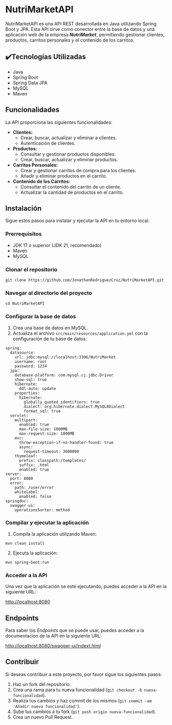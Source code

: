 <h1>NutriMarketAPI</h1>
    <p>NutriMarketAPI es una API REST desarrollada en Java utilizando Spring Boot y JPA. Esta API sirve como conector entre la base de datos y una aplicación web de la empresa <b><i>NutriMarket</i></b>, permitiendo gestionar clientes, productos, carritos personales y el contenido de los carritos.</p>
    <h2>✔️Tecnologías Utilizadas</h2>
    <ul>
        <li>Java</li>
        <li>Spring Boot</li>
        <li>Spring Data JPA</li>
        <li>MySQL</li>
        <li>Maven</li>
    </ul>
    <h2>Funcionalidades</h2>
    <p>La API proporciona las siguientes funcionalidades:</p>
    <ul>
        <li><strong>Clientes:</strong>
            <ul>
                <li>Crear, buscar, actualizar y eliminar a clientes.</li>
                <li>Autenticación de clientes.</li>
            </ul>
        </li>
        <li><strong>Productos:</strong>
            <ul>
                <li>Consultar y gestionar productos disponibles.</li>
                <li>Crear, buscar, actualizar y eliminar productos.</li>
            </ul>
        </li>
        <li><strong>Carritos Personales:</strong>
            <ul>
                <li>Crear y gestionar carritos de compra para los clientes.</li>
                <li>Añadir y eliminar productos en el carrito.</li>
            </ul>
        </li>
        <li><strong>Contenido de los Carritos:</strong>
            <ul>
                <li>Consultar el contenido del carrito de un cliente.</li>
                <li>Actualizar la cantidad de productos en el carrito.</li>
            </ul>
        </li>
    </ul>
    <h2>Instalación</h2>
    <p>Sigue estos pasos para instalar y ejecutar la API en tu entorno local.</p>
    <h3>Prerrequisitos</h3>
    <ul>
        <li>JDK 17 o superior (JDK 21, recomendado)</li>
        <li>Maven</li>
        <li>MySQL</li>
    </ul>
    <h3>Clonar el repositorio</h3>
    <pre><code>git clone https://github.com/JonathanRodriguezCruz/NutriMarketAPI.git</code></pre>
    <h3>Navegar al directorio del proyecto</h3>
    <pre><code>cd NutriMarketAPI</code></pre>
    <h3>Configurar la base de datos</h3>
    <ol>
        <li>Crea una base de datos en MySQL.</li>
        <li>Actualiza el archivo <code>src/main/resources/application.yml</code> con la configuración de tu base de datos:</li>
    </ol>
    <pre><code>spring:
  datasource:
    url: jdbc:mysql://localhost:3306/NutriMarket
    username: root
    password: 1234
  jpa:
    database-platform: com.mysql.cj.jdbc.Driver
    show-sql: true
    hibernate:
      ddl-auto: update
    properties:
      hibernate:
        globally_quoted_identifiers: true
        dialect: org.hibernate.dialect.MySQL8Dialect
        format_sql: true
  servlet:
    multipart:
      enabled: true
      max-file-size: 1000MB
      max-request-size: 1000MB
    mvc:
      throw-exception-if-no-handler-found: true
      async:
        request-timeout: 3600000
    thymeleaf:
      prefix: classpath:/templates/
      suffix: .html
      enabled: true
server:
  port: 8080
  error:
    path: /user/error
    whitelabel:
      enabled: false
springdoc:
  swagger-ui:
    operationsSorter: method
</code></pre>
    <h3>Compilar y ejecutar la aplicación</h3>
    <ol>
        <li>Compila la aplicación utilizando Maven:</li>
    </ol>
    <pre><code>mvn clean install
</code></pre>
    <ol start="2">
        <li>Ejecuta la aplicación:</li>
    </ol>
    <pre><code>mvn spring-boot:run
</code></pre>
    <h3>Acceder a la API</h3>
    <p>Una vez que la aplicación se esté ejecutando, puedes acceder a la API en la siguiente URL:</p>
    <p><a href="http://localhost:8080">http://localhost:8080</a></p>
    <h2>Endpoints</h2>
    <p>Para saber los <i>Endpoints</i> que se puede usar, puedes acceder a la documentacion de la API en la siguiente URL:</p>
    <p><a href="http://localhost:8080/swagger-ui/indext.html">http://localhost:8080/swagger-ui/indext.html</a></p>
    <h2>Contribuir</h2>
    <p>Si deseas contribuir a este proyecto, por favor sigue los siguientes pasos:</p>
    <ol>
        <li>Haz un fork del repositorio.</li>
        <li>Crea una rama para tu nueva funcionalidad (<code>git checkout -b nueva-funcionalidad</code>).</li>
        <li>Realiza tus cambios y haz commit de los mismos (<code>git commit -am 'Añadir nueva funcionalidad'</code>).</li>
        <li>Sube tus cambios a tu fork (<code>git push origin nueva-funcionalidad</code>).</li>
        <li>Crea un nuevo Pull Request.</li>
    </ol>
